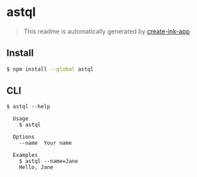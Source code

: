 # astql

> This readme is automatically generated by [create-ink-app](https://github.com/vadimdemedes/create-ink-app)


## Install

```bash
$ npm install --global astql
```


## CLI

```
$ astql --help

  Usage
    $ astql

  Options
    --name  Your name

  Examples
    $ astql --name=Jane
    Hello, Jane
```
